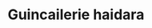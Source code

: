 ---
title: "Guincailerie haidara"
url: /bamako/guincailerie-haidara/
shop: matériel informatique
---